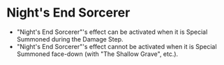 # Night's End Sorcerer

*   "Night's End Sorcerer"'s effect can be activated when it is Special Summoned during the Damage Step.
*   "Night's End Sorcerer"'s effect cannot be activated when it is Special Summoned face-down (with "The Shallow Grave", etc.).
